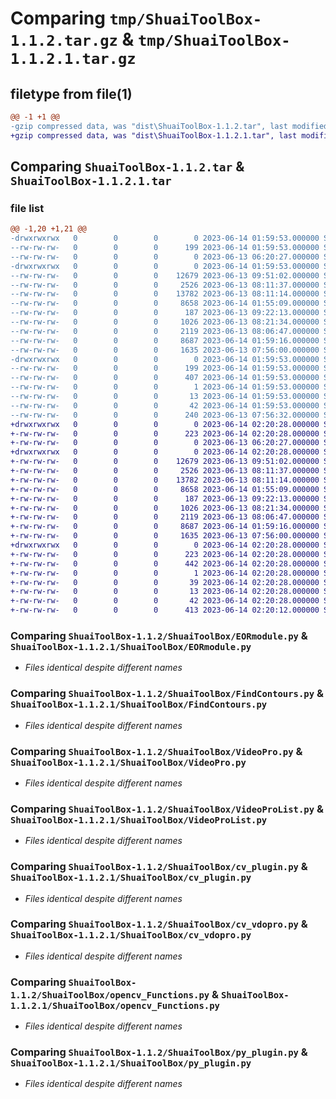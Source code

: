 # Comparing `tmp/ShuaiToolBox-1.1.2.tar.gz` & `tmp/ShuaiToolBox-1.1.2.1.tar.gz`

## filetype from file(1)

```diff
@@ -1 +1 @@
-gzip compressed data, was "dist\ShuaiToolBox-1.1.2.tar", last modified: Wed Jun 14 01:59:53 2023, max compression
+gzip compressed data, was "dist\ShuaiToolBox-1.1.2.1.tar", last modified: Wed Jun 14 02:20:28 2023, max compression
```

## Comparing `ShuaiToolBox-1.1.2.tar` & `ShuaiToolBox-1.1.2.1.tar`

### file list

```diff
@@ -1,20 +1,21 @@
-drwxrwxrwx   0        0        0        0 2023-06-14 01:59:53.000000 ShuaiToolBox-1.1.2/
--rw-rw-rw-   0        0        0      199 2023-06-14 01:59:53.000000 ShuaiToolBox-1.1.2/PKG-INFO
--rw-rw-rw-   0        0        0        0 2023-06-13 06:20:27.000000 ShuaiToolBox-1.1.2/README.md
-drwxrwxrwx   0        0        0        0 2023-06-14 01:59:53.000000 ShuaiToolBox-1.1.2/ShuaiToolBox/
--rw-rw-rw-   0        0        0    12679 2023-06-13 09:51:02.000000 ShuaiToolBox-1.1.2/ShuaiToolBox/EORmodule.py
--rw-rw-rw-   0        0        0     2526 2023-06-13 08:11:37.000000 ShuaiToolBox-1.1.2/ShuaiToolBox/FindContours.py
--rw-rw-rw-   0        0        0    13782 2023-06-13 08:11:14.000000 ShuaiToolBox-1.1.2/ShuaiToolBox/VideoPro.py
--rw-rw-rw-   0        0        0     8658 2023-06-14 01:55:09.000000 ShuaiToolBox-1.1.2/ShuaiToolBox/VideoProList.py
--rw-rw-rw-   0        0        0      187 2023-06-13 09:22:13.000000 ShuaiToolBox-1.1.2/ShuaiToolBox/__init__.py
--rw-rw-rw-   0        0        0     1026 2023-06-13 08:21:34.000000 ShuaiToolBox-1.1.2/ShuaiToolBox/cv_plugin.py
--rw-rw-rw-   0        0        0     2119 2023-06-13 08:06:47.000000 ShuaiToolBox-1.1.2/ShuaiToolBox/cv_vdopro.py
--rw-rw-rw-   0        0        0     8687 2023-06-14 01:59:16.000000 ShuaiToolBox-1.1.2/ShuaiToolBox/opencv_Functions.py
--rw-rw-rw-   0        0        0     1635 2023-06-13 07:56:00.000000 ShuaiToolBox-1.1.2/ShuaiToolBox/py_plugin.py
-drwxrwxrwx   0        0        0        0 2023-06-14 01:59:53.000000 ShuaiToolBox-1.1.2/ShuaiToolBox.egg-info/
--rw-rw-rw-   0        0        0      199 2023-06-14 01:59:53.000000 ShuaiToolBox-1.1.2/ShuaiToolBox.egg-info/PKG-INFO
--rw-rw-rw-   0        0        0      407 2023-06-14 01:59:53.000000 ShuaiToolBox-1.1.2/ShuaiToolBox.egg-info/SOURCES.txt
--rw-rw-rw-   0        0        0        1 2023-06-14 01:59:53.000000 ShuaiToolBox-1.1.2/ShuaiToolBox.egg-info/dependency_links.txt
--rw-rw-rw-   0        0        0       13 2023-06-14 01:59:53.000000 ShuaiToolBox-1.1.2/ShuaiToolBox.egg-info/top_level.txt
--rw-rw-rw-   0        0        0       42 2023-06-14 01:59:53.000000 ShuaiToolBox-1.1.2/setup.cfg
--rw-rw-rw-   0        0        0      240 2023-06-13 07:56:32.000000 ShuaiToolBox-1.1.2/setup.py
+drwxrwxrwx   0        0        0        0 2023-06-14 02:20:28.000000 ShuaiToolBox-1.1.2.1/
+-rw-rw-rw-   0        0        0      223 2023-06-14 02:20:28.000000 ShuaiToolBox-1.1.2.1/PKG-INFO
+-rw-rw-rw-   0        0        0        0 2023-06-13 06:20:27.000000 ShuaiToolBox-1.1.2.1/README.md
+drwxrwxrwx   0        0        0        0 2023-06-14 02:20:28.000000 ShuaiToolBox-1.1.2.1/ShuaiToolBox/
+-rw-rw-rw-   0        0        0    12679 2023-06-13 09:51:02.000000 ShuaiToolBox-1.1.2.1/ShuaiToolBox/EORmodule.py
+-rw-rw-rw-   0        0        0     2526 2023-06-13 08:11:37.000000 ShuaiToolBox-1.1.2.1/ShuaiToolBox/FindContours.py
+-rw-rw-rw-   0        0        0    13782 2023-06-13 08:11:14.000000 ShuaiToolBox-1.1.2.1/ShuaiToolBox/VideoPro.py
+-rw-rw-rw-   0        0        0     8658 2023-06-14 01:55:09.000000 ShuaiToolBox-1.1.2.1/ShuaiToolBox/VideoProList.py
+-rw-rw-rw-   0        0        0      187 2023-06-13 09:22:13.000000 ShuaiToolBox-1.1.2.1/ShuaiToolBox/__init__.py
+-rw-rw-rw-   0        0        0     1026 2023-06-13 08:21:34.000000 ShuaiToolBox-1.1.2.1/ShuaiToolBox/cv_plugin.py
+-rw-rw-rw-   0        0        0     2119 2023-06-13 08:06:47.000000 ShuaiToolBox-1.1.2.1/ShuaiToolBox/cv_vdopro.py
+-rw-rw-rw-   0        0        0     8687 2023-06-14 01:59:16.000000 ShuaiToolBox-1.1.2.1/ShuaiToolBox/opencv_Functions.py
+-rw-rw-rw-   0        0        0     1635 2023-06-13 07:56:00.000000 ShuaiToolBox-1.1.2.1/ShuaiToolBox/py_plugin.py
+drwxrwxrwx   0        0        0        0 2023-06-14 02:20:28.000000 ShuaiToolBox-1.1.2.1/ShuaiToolBox.egg-info/
+-rw-rw-rw-   0        0        0      223 2023-06-14 02:20:28.000000 ShuaiToolBox-1.1.2.1/ShuaiToolBox.egg-info/PKG-INFO
+-rw-rw-rw-   0        0        0      442 2023-06-14 02:20:28.000000 ShuaiToolBox-1.1.2.1/ShuaiToolBox.egg-info/SOURCES.txt
+-rw-rw-rw-   0        0        0        1 2023-06-14 02:20:28.000000 ShuaiToolBox-1.1.2.1/ShuaiToolBox.egg-info/dependency_links.txt
+-rw-rw-rw-   0        0        0       39 2023-06-14 02:20:28.000000 ShuaiToolBox-1.1.2.1/ShuaiToolBox.egg-info/requires.txt
+-rw-rw-rw-   0        0        0       13 2023-06-14 02:20:28.000000 ShuaiToolBox-1.1.2.1/ShuaiToolBox.egg-info/top_level.txt
+-rw-rw-rw-   0        0        0       42 2023-06-14 02:20:28.000000 ShuaiToolBox-1.1.2.1/setup.cfg
+-rw-rw-rw-   0        0        0      413 2023-06-14 02:20:12.000000 ShuaiToolBox-1.1.2.1/setup.py
```

### Comparing `ShuaiToolBox-1.1.2/ShuaiToolBox/EORmodule.py` & `ShuaiToolBox-1.1.2.1/ShuaiToolBox/EORmodule.py`

 * *Files identical despite different names*

### Comparing `ShuaiToolBox-1.1.2/ShuaiToolBox/FindContours.py` & `ShuaiToolBox-1.1.2.1/ShuaiToolBox/FindContours.py`

 * *Files identical despite different names*

### Comparing `ShuaiToolBox-1.1.2/ShuaiToolBox/VideoPro.py` & `ShuaiToolBox-1.1.2.1/ShuaiToolBox/VideoPro.py`

 * *Files identical despite different names*

### Comparing `ShuaiToolBox-1.1.2/ShuaiToolBox/VideoProList.py` & `ShuaiToolBox-1.1.2.1/ShuaiToolBox/VideoProList.py`

 * *Files identical despite different names*

### Comparing `ShuaiToolBox-1.1.2/ShuaiToolBox/cv_plugin.py` & `ShuaiToolBox-1.1.2.1/ShuaiToolBox/cv_plugin.py`

 * *Files identical despite different names*

### Comparing `ShuaiToolBox-1.1.2/ShuaiToolBox/cv_vdopro.py` & `ShuaiToolBox-1.1.2.1/ShuaiToolBox/cv_vdopro.py`

 * *Files identical despite different names*

### Comparing `ShuaiToolBox-1.1.2/ShuaiToolBox/opencv_Functions.py` & `ShuaiToolBox-1.1.2.1/ShuaiToolBox/opencv_Functions.py`

 * *Files identical despite different names*

### Comparing `ShuaiToolBox-1.1.2/ShuaiToolBox/py_plugin.py` & `ShuaiToolBox-1.1.2.1/ShuaiToolBox/py_plugin.py`

 * *Files identical despite different names*

